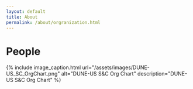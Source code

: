 ```yaml
---
layout: default
title: About
permalink: /about/orgranization.html
---
```

# People

{% include image_caption.html url="/assets/images/DUNE-US_SC_OrgChart.png" alt="DUNE-US S&C Org Chart" description="DUNE-US S&C Org Chart" %}
